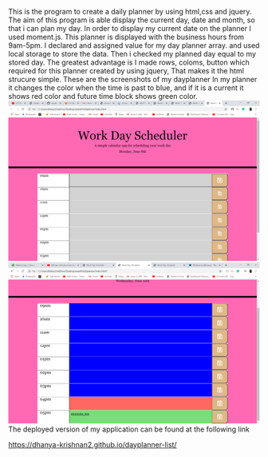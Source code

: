 This is the program to create a daily planner by using html,css and jquery.
The aim of this program is able display the current day, date and month, so that i can plan my day.
In order to display my current date on the planner I used moment.js.
This planner is displayed with the business hours from 9am-5pm.
I declared and assigned value for my day planner array.
and used local storage to store the data.
Then i checked my planned day equal to my stored day.
The greatest advantage is I made rows, coloms, button which required for this planner created by using jquery, That makes it the html strucure simple.
These are the screenshots of my dayplanner
In my planner it changes the color when the time is past to blue, and if it is a current it shows red color and future time block shows green color.
![](/2020-06-08.png)
![](/2020-06-10.png)
The deployed version of my application can be found at the following link

 https://dhanya-krishnan2.github.io/dayplanner-list/
